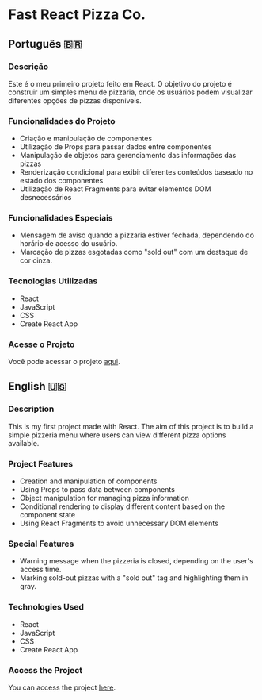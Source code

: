 # Fast React Pizza Co.

## Português 🇧🇷

### Descrição

Este é o meu primeiro projeto feito em React. O objetivo do projeto é construir um simples menu de pizzaria, onde os usuários podem visualizar diferentes opções de pizzas disponíveis.

### Funcionalidades do Projeto

- Criação e manipulação de componentes
- Utilização de Props para passar dados entre componentes
- Manipulação de objetos para gerenciamento das informações das pizzas
- Renderização condicional para exibir diferentes conteúdos baseado no estado dos componentes
- Utilização de React Fragments para evitar elementos DOM desnecessários

### Funcionalidades Especiais

- Mensagem de aviso quando a pizzaria estiver fechada, dependendo do horário de acesso do usuário.
- Marcação de pizzas esgotadas como "sold out" com um destaque de cor cinza.

### Tecnologias Utilizadas

- React
- JavaScript
- CSS
- Create React App

### Acesse o Projeto

Você pode acessar o projeto [aqui](https://fast-react-pizza-wy11.onrender.com).

## English 🇺🇸

### Description

This is my first project made with React. The aim of this project is to build a simple pizzeria menu where users can view different pizza options available.

### Project Features

- Creation and manipulation of components
- Using Props to pass data between components
- Object manipulation for managing pizza information
- Conditional rendering to display different content based on the component state
- Using React Fragments to avoid unnecessary DOM elements

### Special Features

- Warning message when the pizzeria is closed, depending on the user's access time.
- Marking sold-out pizzas with a "sold out" tag and highlighting them in gray.

### Technologies Used

- React
- JavaScript
- CSS
- Create React App

### Access the Project

You can access the project [here](https://fast-react-pizza-wy11.onrender.com).
